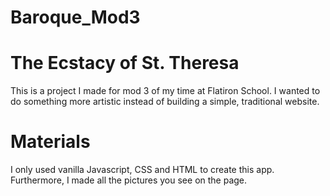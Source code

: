 # Baroque_Mod3

# The Ecstacy of St. Theresa

This is a project I made for mod 3 of my time at Flatiron School. I wanted to do something more artistic instead of building a simple, traditional website. 

# Materials

I only used vanilla Javascript, CSS and HTML to create this app. Furthermore, I made all the pictures you see on the page. 
